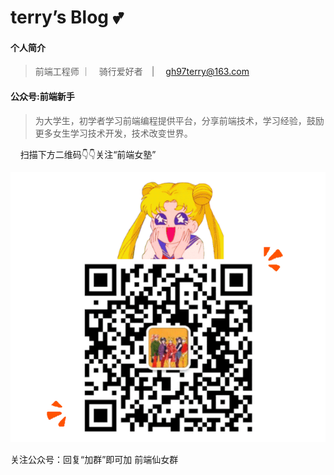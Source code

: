 # terry’s Blog 💕

#### 个人简介

> 前端工程师 ｜　骑行爱好者　| 　gh97terry@163.com

#### 公众号:前端新手

> 为大学生，初学者学习前端编程提供平台，分享前端技术，学习经验，鼓励更多女生学习技术开发，技术改变世界。

 &nbsp;&nbsp;&nbsp;&nbsp;扫描下方二维码:point_down::point_down:关注“前端女塾”

![logo](_media/640.gif ':size=262x224')

关注公众号：回复“加群”即可加 前端仙女群